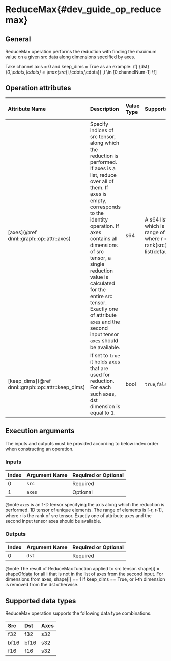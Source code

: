 ReduceMax{#dev_guide_op_reducemax}
==================================

## General

ReduceMax operation performs the reduction with finding the maximum value on a
given src data along dimensions specified by axes.

Take channel axis = 0 and keep_dims = True as an example:
  \f[ {dst}_{0,\cdots,\cdots} =
  \max\{src_{i,\cdots,\cdots}\} ,i \in [0,channelNum-1] \f]

## Operation attributes

| Attribute Name                                     | Description                                                                                                                                                                                                                                                                                                                                                                          | Value Type | Supported Values                                                                               | Required or Optional |
|:---------------------------------------------------|:-------------------------------------------------------------------------------------------------------------------------------------------------------------------------------------------------------------------------------------------------------------------------------------------------------------------------------------------------------------------------------------|:-----------|:-----------------------------------------------------------------------------------------------|:---------------------|
| [axes](@ref dnnl::graph::op::attr::axes)           | Specify indices of src tensor, along which the reduction is performed. If axes is a list, reduce over all of them. If axes is empty, corresponds to the identity operation. If axes contains all dimensions of src tensor, a single reduction value is calculated for the entire src tensor. Exactly one of attribute `axes` and the second input tensor `axes` should be available. | s64        | A s64 list values which is in the range of [-r, r-1] where r = rank(src). Empty list(default)  | Optional             |
| [keep_dims](@ref dnnl::graph::op::attr::keep_dims) | If set to `true` it holds axes that are used for reduction. For each such axes, dst dimension is equal to 1.                                                                                                                                                                                                                                                                         | bool       | `true`,`false`(default)                                                                        | Optional             |

## Execution arguments

The inputs and outputs must be provided according to below index order when
constructing an operation.

### Inputs

| Index | Argument Name | Required or Optional |
|:------|:--------------|:---------------------|
| 0     | `src`         | Required             |
| 1     | `axes`        | Optional             |

@note `axes` is an 1-D tensor specifying the axis along which the reduction is
performed. 1D tensor of unique elements. The range of elements is [-r, r-1],
where r is the rank of src tensor. Exactly one of attribute axes and the second
input tensor axes should be available.

### Outputs

| Index | Argument Name | Required or Optional |
|:------|:--------------|:---------------------|
| 0     | `dst`         | Required             |

@note The result of ReduceMax function applied to src tensor. shape[i] =
shapeOf[data](i) for all i that is not in the list of axes from the second
input. For dimensions from axes, shape[i] == 1 if keep_dims == True, or i-th
dimension is removed from the dst otherwise.

## Supported data types

ReduceMax operation supports the following data type combinations.

| Src  | Dst  | Axes |
|:-----|:-----|:-----|
| f32  | f32  | s32  |
| bf16 | bf16 | s32  |
| f16  | f16  | s32  |
